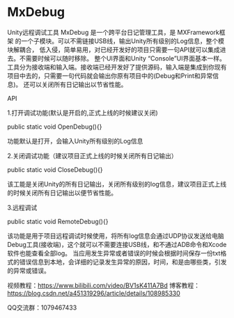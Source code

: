 # MxDebug
Unity远程调试工具
MxDebug 是一个跨平台日记管理工具，是 MXFramework框架 的一个子模块。可以不需链接USB线，输出Unity所有级别的Log信息，整个模块解耦合，
低入侵，简单易用，对已经开发好的项目只需要一句API就可以集成进去。不需要时候可以随时移除。 整个UI界面和Unity “Console”UI界面基本一样。
工具分为接收端和输入端。接收端已经开发好了提供源码，输入端是集成到你现有项目中去的，只需要一句代码就会输出你原有项目中的(Debug和Print和异常信息)。
还可以关闭所有日记输出以节省性能。

API

1.打开调试功能(默认是开启的,正式上线的时候建议关闭)

public static void OpenDebug(){}

功能默认是打开，会输入Unity所有级别的Log信息

2.关闭调试功能（建议项目正式上线的时候关闭所有日记输出）

public static void CloseDebug(){}

该工能是关闭Unity的所有日记输出，关闭所有级别的log信息，建议项目正式上线的时候关闭所有日记输出以便节省性能。

3.远程调试

public static void RemoteDebug(){} 

该功能是用于项目远程调试时候使用，将所有log信息会通过UDP协议发送给电脑Debug工具(接收端)，这个就可以不需要连接USB线，和不通过ADB命令和Xcode软件也能查看全部log。
当应用发生异常或者错误的时候会根据时间保存一份txt格式的错误信息到本地，会详细的记录发生异常的原因，时间，和是由哪些类，引发的异常或错误。


视频教程：https://www.bilibili.com/video/BV1sK411A7Bd
博客教程：https://blog.csdn.net/a451319296/article/details/108985330

QQ交流群：1079467433 
